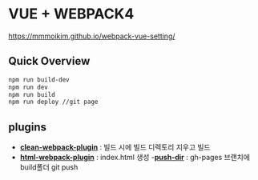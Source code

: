 # VUE + WEBPACK4
https://mmmoikim.github.io/webpack-vue-setting/

## Quick Overview

```sh
npm run build-dev
npm run dev
npm run build
npm run deploy //git page
```

## plugins
- **[clean-webpack-plugin](https://github.com/johnagan/clean-webpack-plugin)**
 : 빌드 시에 빌드 디렉토리 지우고 빌드
- **[html-webpack-plugin](https://github.com/jantimon/html-webpack-plugin)**
 : index.html 생성
-**[push-dir](https://www.npmjs.com/package/push-dir)**
 : gh-pages 브랜치에 build폴더 git push
